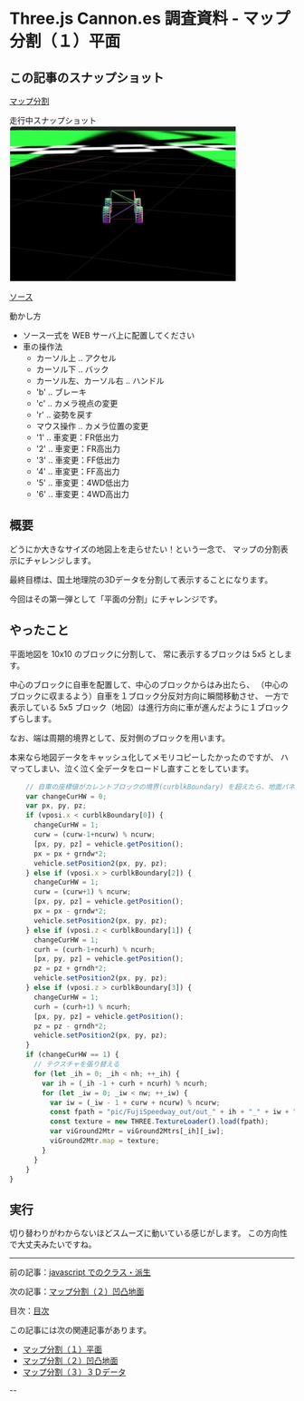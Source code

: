 # Three.js Cannon.es 調査資料 - マップ分割（１）平面

## この記事のスナップショット

[マップ分割](026/026.html)

走行中スナップショット
![](026/pic/026_ss_1.jpg)

[ソース](026/)

動かし方

- ソース一式を WEB サーバ上に配置してください
- 車の操作法
  - カーソル上 .. アクセル
  - カーソル下 .. バック
  - カーソル左、カーソル右 .. ハンドル
  - 'b' .. ブレーキ
  - 'c' .. カメラ視点の変更
  - 'r' .. 姿勢を戻す
  - マウス操作 .. カメラ位置の変更
  - '1' .. 車変更：FR低出力
  - '2' .. 車変更：FR高出力
  - '3' .. 車変更：FF低出力
  - '4' .. 車変更：FF高出力
  - '5' .. 車変更：4WD低出力
  - '6' .. 車変更：4WD高出力

## 概要

どうにか大きなサイズの地図上を走らせたい！という一念で、
マップの分割表示にチャレンジします。

最終目標は、国土地理院の3Dデータを分割して表示することになります。

今回はその第一弾として「平面の分割」にチャレンジです。

## やったこと

平面地図を 10x10 のブロックに分割して、
常に表示するブロックは 5x5 とします。

中心のブロックに自車を配置して、中心のブロックからはみ出たら、
（中心のブロックに収まるよう）自車を１ブロック分反対方向に瞬間移動させ、
一方で
表示している 5x5 ブロック（地図）は進行方向に車が進んだように１ブロックずらします。

なお、端は周期的境界として、反対側のブロックを用います。

本来なら地図データをキャッシュ化してメモリコピーしたかったのですが、
ハマってしまい、泣く泣く全データをロードし直すことをしています。

```js
    // 自車の座標値がカレントブロックの境界(curblkBoundary) を超えたら、地面パネルの移動とテクスチャ張替
    var changeCurHW = 0;
    var px, py, pz;
    if (vposi.x < curblkBoundary[0]) {
      changeCurHW = 1;
      curw = (curw-1+ncurw) % ncurw;
      [px, py, pz] = vehicle.getPosition();
      px = px + grndw*2; 
      vehicle.setPosition2(px, py, pz);
    } else if (vposi.x > curblkBoundary[2]) {
      changeCurHW = 1;
      curw = (curw+1) % ncurw;
      [px, py, pz] = vehicle.getPosition();
      px = px - grndw*2; 
      vehicle.setPosition2(px, py, pz);
    } else if (vposi.z < curblkBoundary[1]) {
      changeCurHW = 1;
      curh = (curh-1+ncurh) % ncurh;
      [px, py, pz] = vehicle.getPosition();
      pz = pz + grndh*2; 
      vehicle.setPosition2(px, py, pz);
    } else if (vposi.z > curblkBoundary[3]) {
      changeCurHW = 1;
      curh = (curh+1) % ncurh;
      [px, py, pz] = vehicle.getPosition();
      pz = pz - grndh*2; 
      vehicle.setPosition2(px, py, pz);
    }
    if (changeCurHW == 1) {
      // テクスチャを張り替える
      for (let _ih = 0; _ih < nh; ++_ih) {
        var ih = (_ih -1 + curh + ncurh) % ncurh;
        for (let _iw = 0; _iw < nw; ++_iw) {
          var iw = (_iw - 1 + curw + ncurw) % ncurw;
          const fpath = "pic/FujiSpeedway_out/out_" + ih + "_" + iw + ".png";
          const texture = new THREE.TextureLoader().load(fpath); 
          var viGround2Mtr = viGround2Mtrs[_ih][_iw];
          viGround2Mtr.map = texture;
        }
      }
    }
}
```

## 実行

切り替わりがわからないほどスムーズに動いている感じがします。
この方向性で大丈夫みたいですね。

------------------------------------------------------------

前の記事：[javascript でのクラス・派生](025.md)

次の記事：[マップ分割（２）凹凸地面](027.md)

目次：[目次](000.md)

この記事には次の関連記事があります。

- [マップ分割（１）平面](026.md)
- [マップ分割（２）凹凸地面](027.md)
- [マップ分割（３）３Ｄデータ](028.md)

--